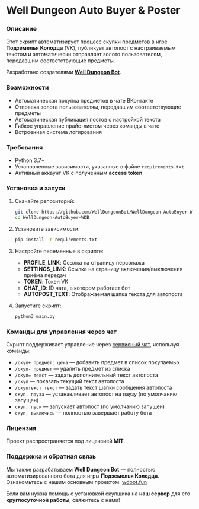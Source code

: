# Well Dungeon Auto Buyer & Poster

### Описание
Этот скрипт автоматизирует процесс скупки предметов в игре **Подземелья Колодца** (VK), публикует автопост с настраиваемым текстом и автоматически отправляет золото пользователям, передавшим соответствующие предметы. 

Разработано создателями **[Well Dungeon Bot](https://wdbot.fun/)**.

### Возможности
- Автоматическая покупка предметов в чате ВКонтакте
- Отправка золота пользователям, передавшим соответствующие предметы
- Автоматическая публикация постов с настройкой текста
- Гибкое управление прайс-листом через команды в чате
- Встроенная система логирования

### Требования
- Python 3.7+
- Установленные зависимости, указанные в файле `requirements.txt`
- Активный аккаунт VK с полученным **access token**

### Установка и запуск
1. Скачайте репозиторий:
   ```sh
   git clone https://github.com/WellDungeonBot/WellDungeon-AutoBuyer-WDB.git
   cd WellDungeon-AutoBuyer-WDB
   ```
2. Установите зависимости:
   ```sh
   pip install -r requirements.txt
   ```
3. Настройте переменные в скрипте:
   - **PROFILE_LINK**: Ссылка на страницу персонажа
   - **SETTINGS_LINK**: Ссылка на страницу включения/выключения приёма передач
   - **TOKEN**: Токен VK
   - **CHAT_ID**: ID чата, в котором работает бот
   - **AUTOPOST_TEXT**: Отображаемая шапка текста для автопоста
  
5. Запустите скрипт:
   ```sh
   python3 main.py
   ```

### Команды для управления через чат
Скрипт поддерживает управление через [сервисный чат](https://vk.com/im?sel=-227249427 "Чат группы WDB"), используя команды:
- `/скуп+ предмет: цена` — добавить предмет в список покупаемых
- `/скуп- предмет` — удалить предмет из списка
- `/скуп= текст` — задать дополнительный текст автопоста
- `/скуп` — показать текущий текст автопоста
- `/скуптекст текст` — задать текст шапки сообщения автопоста
- `скуп, пауза` — устанавливает автопост на паузу (по умолчанию запущен)
- `скуп, пуск` — запускает автопост (по умолчанию запущен)
- `скуп, выключись` — полностью завершает работу бота

### Лицензия
Проект распространяется под лицензией **MIT**.

### Поддержка и обратная связь
Мы также разрабатываем **Well Dungeon Bot** — полностью автоматизированного бота для игры **Подземелья Колодца**. Ознакомьтесь с нашим основным проектом: [wdbot.fun](https://wdbot.fun/)

Если вам нужна помощь с установкой скупщика на **наш сервер** для его **круглосуточной работы**, свяжитесь с нами!


